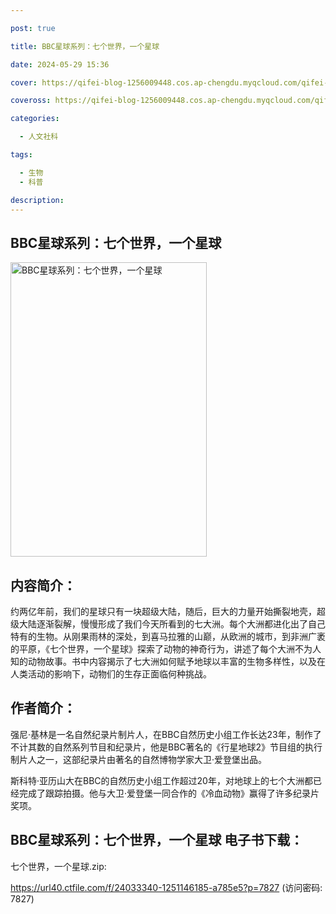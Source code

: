 ```yaml
---

post: true

title: BBC星球系列：七个世界，一个星球

date: 2024-05-29 15:36

cover: https://qifei-blog-1256009448.cos.ap-chengdu.myqcloud.com/qifei-blog/6584d598c458853aef34a5d0.jpg

coveross: https://qifei-blog-1256009448.cos.ap-chengdu.myqcloud.com/qifei-blog/6584d598c458853aef34a5d0.jpg

categories:

  - 人文社科

tags:

  - 生物
  - 科普

description:
---
```


## BBC星球系列：七个世界，一个星球
<img alt="BBC星球系列：七个世界，一个星球 " class="aligncenter loading" data-was-processed="true" decoding="async" fetchpriority="high" height="471" src="https://qifei-blog-1256009448.cos.ap-chengdu.myqcloud.com/qifei-blog/6584d598c458853aef34a5d0.jpg" style="cursor: zoom-in;" width="314"/>

## 内容简介：

约两亿年前，我们的星球只有一块超级大陆，随后，巨大的力量开始撕裂地壳，超级大陆逐渐裂解，慢慢形成了我们今天所看到的七大洲。每个大洲都进化出了自己特有的生物。从刚果雨林的深处，到喜马拉雅的山巅，从欧洲的城市，到非洲广袤的平原，《七个世界，一个星球》探索了动物的神奇行为，讲述了每个大洲不为人知的动物故事。书中内容揭示了七大洲如何赋予地球以丰富的生物多样性，以及在人类活动的影响下，动物们的生存正面临何种挑战。

## 作者简介：

强尼·基林是一名自然纪录片制片人，在BBC自然历史小组工作长达23年，制作了不计其数的自然系列节目和纪录片，他是BBC著名的《行星地球2》节目组的执行制片人之一，这部纪录片由著名的自然博物学家大卫·爱登堡出品。

斯科特·亚历山大在BBC的自然历史小组工作超过20年，对地球上的七个大洲都已经完成了跟踪拍摄。他与大卫·爱登堡一同合作的《冷血动物》赢得了许多纪录片奖项。

## BBC星球系列：七个世界，一个星球 电子书下载：

七个世界，一个星球.zip: 

https://url40.ctfile.com/f/24033340-1251146185-a785e5?p=7827 (访问密码: 7827)
